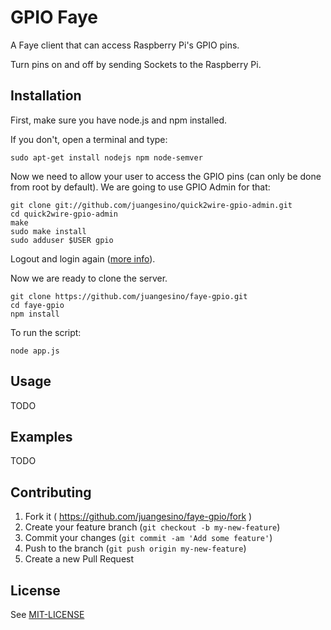 # GPIO Faye

A Faye client that can access Raspberry Pi's GPIO pins.

Turn pins on and off by sending Sockets to the Raspberry Pi.

## Installation
First, make sure you have node.js and npm installed.

If you don't, open a terminal and type:

    sudo apt-get install nodejs npm node-semver

Now we need to allow your user to access the GPIO pins (can only be done from root by default). We are going to use GPIO Admin for that:

    git clone git://github.com/juangesino/quick2wire-gpio-admin.git
    cd quick2wire-gpio-admin
    make
    sudo make install
    sudo adduser $USER gpio

Logout and login again ([more info](https://github.com/juangesino/quick2wire-gpio-admin)).

Now we are ready to clone the server.

    git clone https://github.com/juangesino/faye-gpio.git
    cd faye-gpio
    npm install

To run the script:

    node app.js

## Usage

TODO

## Examples

TODO

## Contributing

1. Fork it ( https://github.com/juangesino/faye-gpio/fork )
2. Create your feature branch (`git checkout -b my-new-feature`)
3. Commit your changes (`git commit -am 'Add some feature'`)
4. Push to the branch (`git push origin my-new-feature`)
5. Create a new Pull Request

## License

See [MIT-LICENSE](https://github.com/juangesino/faye-gpio/blob/master/LICENSE)
